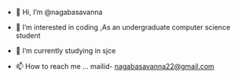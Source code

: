 - 👋 Hi, I’m @nagabasavanna
- 👀 I’m interested in coding ,As an undergraduate computer science student
- 🌱 I’m currently studying in sjce

- 📫 How to reach me ...
mailid- nagabasavanna22@gmail.com


<!---
nagabasavanna/nagabasavanna is a ✨ special ✨ repository because its `README.md` (this file) appears on your GitHub profile.
You can click the Preview link to take a look at your changes.
--->
